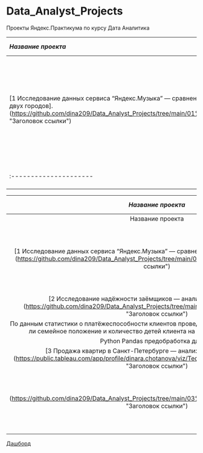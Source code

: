 # Data_Analyst_Projects
Проекты Яндекс.Практикумa  по курсу Дата Аналитика 


|  *Название проекта*   |  *Описание*  |  *Навыки и инструменты* |
| :---------------------| :------------| :-----------------------| 
|[1 Исследование данных сервиса “Яндекс.Музыка” — сравнение пользователей двух городов].(https://github.com/dina209/Data_Analyst_Projects/tree/main/01%20Basic%20Python "Заголовок ссылки")||На основании данных Яндекс.Музыки проверены данные и проведено сравнение поведения и предпочтений пользователей двух столиц — Москвы и Санкт-Петербурга | Python Pandas |
| :---------------------| :------------| :-----------------------| 

| *Название проекта*            | *Описание*                   | *Навыки и инструменты*       |
| :---------------------------: | :---------------------------:| :---------------------------:|
|Название проекта
[1 Исследование данных сервиса “Яндекс.Музыка” — сравнение пользователей двух городов].(https://github.com/dina209/Data_Analyst_Projects/tree/main/01%20Basic%20Python "Заголовок ссылки")| На основании данных Яндекс.Музыки проверены данные и проведено сравнение поведения и предпочтений пользователей двух столиц — Москвы и Санкт-Петербурга |Python Pandas |
|[2 Исследование надёжности заёмщиков — анализ банковских данных].(https://github.com/dina209/Data_Analyst_Projects/tree/main/02%20Data%20preprocessing  "Заголовок ссылки")
|По данным статистики о платёжеспособности клиентов проведено исследование вопроса: влияет ли семейное положение и количество детей клиента на факт возврата кредита в срок
|Python   Pandas предобработка данных| 
|[3 Продажа квартир в Санкт-Петербурге — анализ рынка недвижимости].(https://public.tableau.com/app/profile/dinara.chotanova/viz/Tedresearchproject/TED2008-2021#1 "Заголовок ссылки")
(https://github.com/dina209/Data_Analyst_Projects/tree/main/03%20Exploratory%20data%20analysis  "Заголовок ссылки")| На основании данных сервиса Яндекс.Недвижимость, определена рыночная стоимость объектов недвижимости и типичные параметры квартир | Python   Pandas  Matplotlib исследовательский анализ данных  визуализация данных предобработка данных |





[Дашборд](https://public.tableau.com/app/profile/dinara.chotanova/viz/Tedresearchproject/TED2008-2021#1 "Заголовок ссылки")





















